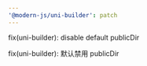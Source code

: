```yaml
---
'@modern-js/uni-builder': patch
---
```


fix(uni-builder): disable default publicDir

fix(uni-builder): 默认禁用 publicDir
